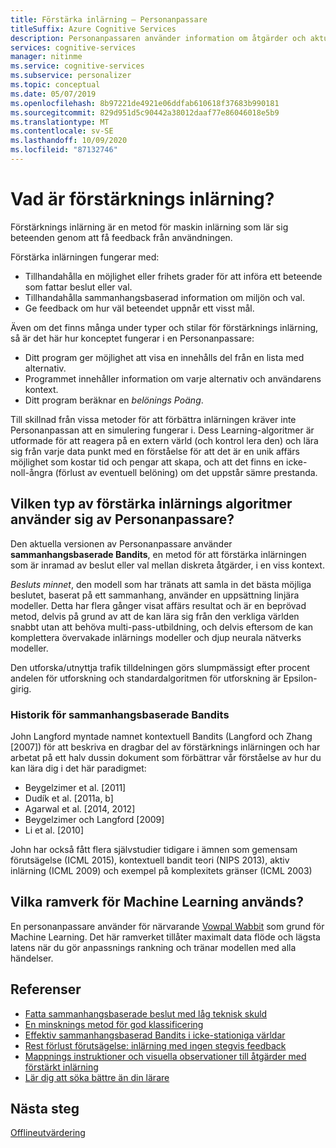```yaml
---
title: Förstärka inlärning – Personanpassare
titleSuffix: Azure Cognitive Services
description: Personanpassaren använder information om åtgärder och aktuell kontext för att göra bättre rangordnings förslag. Informationen om dessa åtgärder och kontext är attribut eller egenskaper som kallas funktioner.
services: cognitive-services
manager: nitinme
ms.service: cognitive-services
ms.subservice: personalizer
ms.topic: conceptual
ms.date: 05/07/2019
ms.openlocfilehash: 8b97221de4921e06ddfab610618f37683b990181
ms.sourcegitcommit: 829d951d5c90442a38012daaf77e86046018e5b9
ms.translationtype: MT
ms.contentlocale: sv-SE
ms.lasthandoff: 10/09/2020
ms.locfileid: "87132746"
---
```

# <a name="what-is-reinforcement-learning"></a>Vad är förstärknings inlärning?

Förstärknings inlärning är en metod för maskin inlärning som lär sig beteenden genom att få feedback från användningen.
 
Förstärka inlärningen fungerar med:

* Tillhandahålla en möjlighet eller frihets grader för att införa ett beteende som fattar beslut eller val.
* Tillhandahålla sammanhangsbaserad information om miljön och val.
* Ge feedback om hur väl beteendet uppnår ett visst mål.

Även om det finns många under typer och stilar för förstärknings inlärning, så är det här hur konceptet fungerar i en Personanpassare:

* Ditt program ger möjlighet att visa en innehålls del från en lista med alternativ.
* Programmet innehåller information om varje alternativ och användarens kontext.
* Ditt program beräknar en _belönings Poäng_.

Till skillnad från vissa metoder för att förbättra inlärningen kräver inte Personanpassan att en simulering fungerar i. Dess Learning-algoritmer är utformade för att reagera på en extern värld (och kontrol lera den) och lära sig från varje data punkt med en förståelse för att det är en unik affärs möjlighet som kostar tid och pengar att skapa, och att det finns en icke-noll-ångra (förlust av eventuell belöning) om det uppstår sämre prestanda.

## <a name="what-type-of-reinforcement-learning-algorithms-does-personalizer-use"></a>Vilken typ av förstärka inlärnings algoritmer använder sig av Personanpassare?

Den aktuella versionen av Personanpassare använder **sammanhangsbaserade Bandits**, en metod för att förstärka inlärningen som är inramad av beslut eller val mellan diskreta åtgärder, i en viss kontext.

_Besluts minnet_, den modell som har tränats att samla in det bästa möjliga beslutet, baserat på ett sammanhang, använder en uppsättning linjära modeller. Detta har flera gånger visat affärs resultat och är en beprövad metod, delvis på grund av att de kan lära sig från den verkliga världen snabbt utan att behöva multi-pass-utbildning, och delvis eftersom de kan komplettera övervakade inlärnings modeller och djup neurala nätverks modeller.

Den utforska/utnyttja trafik tilldelningen görs slumpmässigt efter procent andelen för utforskning och standardalgoritmen för utforskning är Epsilon-girig.

### <a name="history-of-contextual-bandits"></a>Historik för sammanhangsbaserade Bandits

John Langford myntade namnet kontextuell Bandits (Langford och Zhang [2007]) för att beskriva en dragbar del av förstärknings inlärningen och har arbetat på ett halv dussin dokument som förbättrar vår förståelse av hur du kan lära dig i det här paradigmet:

* Beygelzimer et al. [2011]
* Dudík et al. [2011a, b]
* Agarwal et al. [2014, 2012]
* Beygelzimer och Langford [2009]
* Li et al. [2010]

John har också fått flera självstudier tidigare i ämnen som gemensam förutsägelse (ICML 2015), kontextuell bandit teori (NIPS 2013), aktiv inlärning (ICML 2009) och exempel på komplexitets gränser (ICML 2003)

## <a name="what-machine-learning-frameworks-does-personalizer-use"></a>Vilka ramverk för Machine Learning används?

En personanpassare använder för närvarande [Vowpal Wabbit](https://github.com/VowpalWabbit/vowpal_wabbit/wiki) som grund för Machine Learning. Det här ramverket tillåter maximalt data flöde och lägsta latens när du gör anpassnings rankning och tränar modellen med alla händelser.

## <a name="references"></a>Referenser

* [Fatta sammanhangsbaserade beslut med låg teknisk skuld](https://arxiv.org/abs/1606.03966)
* [En minsknings metod för god klassificering](https://arxiv.org/abs/1803.02453)
* [Effektiv sammanhangsbaserad Bandits i icke-stationiga världar](https://arxiv.org/abs/1708.01799)
* [Rest förlust förutsägelse: inlärning med ingen stegvis feedback](https://openreview.net/pdf?id=HJNMYceCW)
* [Mappnings instruktioner och visuella observationer till åtgärder med förstärkt inlärning](https://arxiv.org/abs/1704.08795)
* [Lär dig att söka bättre än din lärare](https://arxiv.org/abs/1502.02206)

## <a name="next-steps"></a>Nästa steg

[Offlineutvärdering](concepts-offline-evaluation.md) 